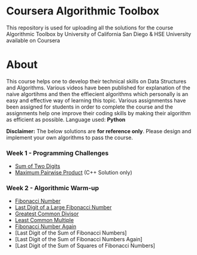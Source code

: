 # Coursera Algorithmic Toolbox
This repository is used for uploading all the solutions for the course Algorithmic Toolbox by University of California San Diego &amp; HSE University available on Coursera

# About
This course helps one to develop their technical skills on Data Structures and Algorithms. Various videos have been published for explanation of the naive algortihms and then the effiecient algorithms which personally is an easy and effective way of learning this topic. Various assignmentss have been assigned for students in order to complete the course and the assignments help one improve their coding skills by making their algorithm as efficient as possible.
Language used: **Python**

**Disclaimer:** The below solutions are **for reference only**. Please design and implement your own algorithms to pass the course.

### Week 1 - Programming Challenges
- [Sum of Two Digits](https://github.com/nikesnoop/Coursera-Algorithmic-Toolbox/blob/main/Week%201/AplusB.py)
- [Maximum Pairwise Product](https://github.com/nikesnoop/Coursera-Algorithmic-Toolbox/blob/main/Week%201/maximum_pairwise_product.cpp) (C++ Solution only)

### Week 2 - Algorithmic Warm-up
- [Fibonacci Number](https://github.com/nikesnoop/Coursera-Algorithmic-Toolbox/blob/main/Week%202/fibonacci.py)
- [Last Digit of a Large Fibonacci Number](https://github.com/nikesnoop/Coursera-Algorithmic-Toolbox/blob/main/Week%202/2.2_fibonacci_last_digit.py)
- [Greatest Common Divisor](https://github.com/nikesnoop/Coursera-Algorithmic-Toolbox/blob/main/Week%202/2.3_GCD.py)
- [Least Common Multiple](https://github.com/nikesnoop/Coursera-Algorithmic-Toolbox/blob/main/Week%202/2.4_LCM.py)
- [Fibonacci Number Again](https://github.com/nikesnoop/Coursera-Algorithmic-Toolbox/blob/main/Week%202/2.5_pisano.py)
- [Last Digit of the Sum of Fibonacci Numbers]
- [Last Digit of the Sum of Fibonacci Numbers Again]
- [Last Digit of the Sum of Squares of Fibonacci Numbers]
